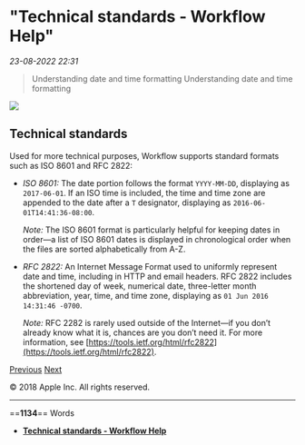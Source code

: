 # "Technical standards - Workflow Help"

*23-08-2022 22:31* 

> Understanding date and time formatting
Understanding date and time formatting

![](https://help.apple.com/workflow/en.lproj/GlobalArt/AppIconDefault_Workflow.png)

## Technical standards

Used for more technical purposes, Workflow supports standard formats such as ISO 8601 and RFC 2822:

-   *ISO 8601:* The date portion follows the format `YYYY-MM-DD`, displaying as `2017-06-01`. If an ISO time is included, the time and time zone are appended to the date after a `T` designator, displaying as `2016-06-01T14:41:36-08:00`.
    
    *Note:* The ISO 8601 format is particularly helpful for keeping dates in order—a list of ISO 8601 dates is displayed in chronological order when the files are sorted alphabetically from A-Z.
    
-   *RFC 2822:* An Internet Message Format used to uniformly represent date and time, including in HTTP and email headers. RFC 2822 includes the shortened day of week, numerical date, three-letter month abbreviation, year, time, and time zone, displaying as `01 Jun 2016 14:31:46 -0700`.
    
    *Note:* RFC 2282 is rarely used outside of the Internet—if you don’t already know what it is, chances are you don’t need it. For more information, see [https://tools.ietf.org/html/rfc2822](https://tools.ietf.org/html/rfc2822).
    

[Previous](https://help.apple.com/workflow/#/apdc6348bca9) [Next](https://help.apple.com/workflow/#/apd8d9b19184)

© 2018 Apple Inc. All rights reserved.
***

==**1134**== Words

- **[Technical standards - Workflow Help](https://help.apple.com/workflow/#/apdfd459e13d)**